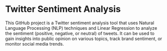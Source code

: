 # Twitter Sentiment Analysis

This GitHub project is a Twitter sentiment analysis tool that uses Natural Language Processing (NLP) techniques and Linear Regression to analyze the sentiment (positive, negative, or neutral) of tweets. It can be used to gain insights into public opinion on various topics, track brand sentiment, or monitor social media trends.
